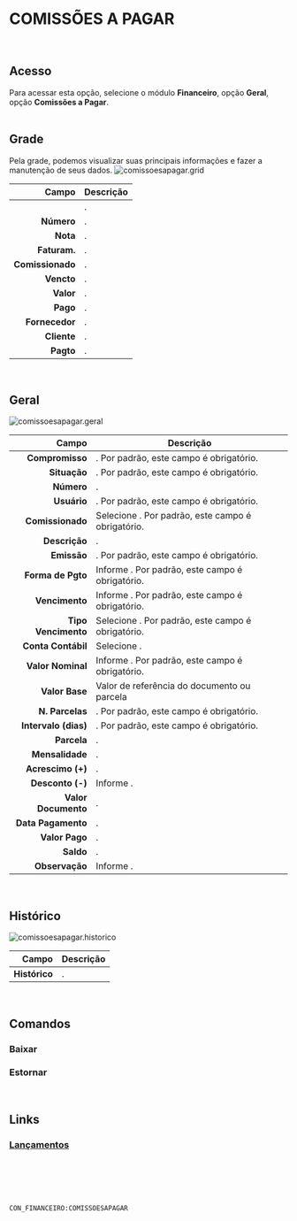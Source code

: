 # COMISSÕES A PAGAR
<br>

## Acesso
Para acessar esta opção, selecione o módulo **Financeiro**, opção **Geral**, opção **Comissões a Pagar**.
<br>
<br>

## Grade
Pela grade, podemos visualizar suas principais informações e fazer a manutenção de seus dados.
![comissoesapagar.grid](https://raw.githubusercontent.com/netforcews/docs-siscom/master/financeiro/imagens/comissoesapagar.grid.png)

Campo | Descrição
--:|---
**&nbsp;** | .
**Número** | .
**Nota** | .
**Faturam.** | .
**Comissionado** | .
**Vencto** | .
**Valor** | .
**Pago** | .
**Fornecedor** | .
**Cliente** | .
**Pagto** | .
<br>

## Geral
![comissoesapagar.geral](https://raw.githubusercontent.com/netforcews/docs-siscom/master/financeiro/imagens/comissoesapagar.geral.png)

Campo | Descrição
--:|---
**Compromisso** | . Por padrão, este campo é obrigatório.
**Situação** | . Por padrão, este campo é obrigatório.
**Número** | .
**Usuário** | . Por padrão, este campo é obrigatório.
**Comissionado** | Selecione . Por padrão, este campo é obrigatório.
**Descrição** | .
**Emissão** | . Por padrão, este campo é obrigatório.
**Forma de Pgto** | Informe . Por padrão, este campo é obrigatório.
**Vencimento** | Informe . Por padrão, este campo é obrigatório.
**Tipo Vencimento** | Selecione . Por padrão, este campo é obrigatório.
**Conta Contábil** | Selecione .
**Valor Nominal** | Informe . Por padrão, este campo é obrigatório.
**Valor Base** | Valor de referência do documento ou parcela
**N. Parcelas** | . Por padrão, este campo é obrigatório.
**Intervalo (dias)** | . Por padrão, este campo é obrigatório.
**Parcela** | .
**Mensalidade** | .
**Acrescimo (+)** | .
**Desconto (-)** | Informe .
**Valor Documento** | .
**Data Pagamento** | .
**Valor Pago** | .
**Saldo** | .
**Observação** | Informe .
<br>

## Histórico
![comissoesapagar.historico](https://raw.githubusercontent.com/netforcews/docs-siscom/master/financeiro/imagens/comissoesapagar.historico.png)

Campo | Descrição
--:|---
**Histórico** | .
<br>

## Comandos
### Baixar
### Estornar
<br>

## Links
### [Lançamentos](/geral/financeirolancamentos.md)
<br>
<br>
<br>
<br>

```CON_FINANCEIRO:COMISSOESAPAGAR```
